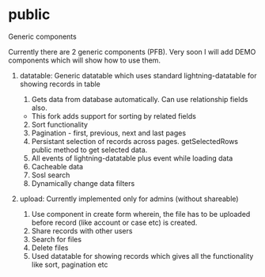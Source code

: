 # public
Generic components

Currently there are 2 generic components (PFB). Very soon I will add DEMO components which will show how to use them.

1. datatable: Generic datatable which uses standard lightning-datatable for showing records in table <br/>
     1. Gets data from database automatically. Can use relationship fields also. <br/>
     * This fork adds support for sorting by related fields <br/>
     2. Sort functionality <br/>
     3. Pagination - first, previous, next and last pages <br/>
     4. Persistant selection of records across pages. getSelectedRows public method to get selected data. <br/>
     5. All events of lightning-datatable plus event while loading data <br/>
     6. Cacheable data <br/>
     7. Sosl search <br/>
     8. Dynamically change data filters <br/>

2. upload: Currently implemented only for admins (without shareable)  <br/>
    1. Use component in create form wherein, the file has to be uploaded before record (like account or case etc) is created. <br/>
    2. Share records with other users <br/>
    3. Search for files <br/>
    4. Delete files <br/>
    5. Used datatable for showing records which gives all the functionality like sort, pagination etc <br/>
    
     
